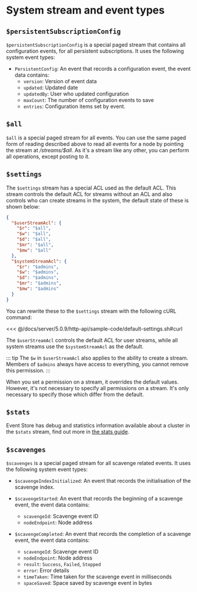 # System stream and event types

## `$persistentSubscriptionConfig`

`$persistentSubscriptionConfig` is a special paged stream that contains all configuration events, for all persistent subscriptions. It uses the following system event types:

- `PersistentConfig`: An event that records a configuration event, the event data contains:
  - `version`: Version of event data
  - `updated`: Updated date
  - `updatedBy`: User who updated configuration
  - `maxCount`: The number of configuration events to save
  - `entries`: Configuration items set by event.

## `$all`

`$all` is a special paged stream for all events. You can use the same paged form of reading described above to read all events for a node by pointing the stream at _/streams/\$all_. As it's a stream like any other, you can perform all operations, except posting to it.

## `$settings`

The `$settings` stream has a special ACL used as the default ACL. This stream controls the default ACL for streams without an ACL and also controls who can create streams in the system, the default state of these is shown below:

```json
{
  "$userStreamAcl": {
    "$r": "$all",
    "$w": "$all",
    "$d": "$all",
    "$mr": "$all",
    "$mw": "$all"
  },
  "$systemStreamAcl": {
    "$r": "$admins",
    "$w": "$admins",
    "$d": "$admins",
    "$mr": "$admins",
    "$mw": "$admins"
  }
}
```

You can rewrite these to the `$settings` stream with the following cURL command:

<<< @/docs/server/5.0.9/http-api/sample-code/default-settings.sh#curl

The `$userStreamAcl` controls the default ACL for user streams, while all system streams use the `$systemStreamAcl` as the default.

::: tip
The `$w` in `$userStreamAcl` also applies to the ability to create a stream. Members of `$admins` always have access to everything, you cannot remove this permission.
:::

When you set a permission on a stream, it overrides the default values. However, it's not necessary to specify all permissions on a stream. It's only necessary to specify those which differ from the default.

## `$stats`

Event Store has debug and statistics information available about a cluster in the `$stats` stream, find out more in [the stats guide](operations/stats-debug.md).

## `$scavenges`

`$scavenges` is a special paged stream for all scavenge related events. It uses the following system event types:

- `$scavengeIndexInitialized`: An event that records the initialisation of the scavenge index.
- `$scavengeStarted`: An event that records the beginning of a scavenge event, the event data contains:

  - `scavengeId`: Scavenge event ID
  - `nodeEndpoint`: Node address

- `$scavengeCompleted`: An event that records the completion of a scavenge event, the event data contains:
  - `scavengeId`: Scavenge event ID
  - `nodeEndpoint`: Node address
  - `result`: `Success`, `Failed`, `Stopped`
  - `error`: Error details
  - `timeTaken`: Time taken for the scavenge event in milliseconds
  - `spaceSaved`: Space saved by scavenge event in bytes

